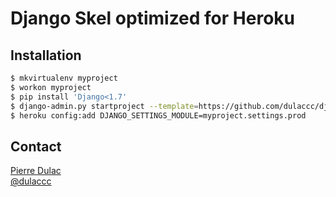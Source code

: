 # Django Skel optimized for Heroku

## Installation

```sh
$ mkvirtualenv myproject
$ workon myproject
$ pip install 'Django<1.7'
$ django-admin.py startproject --template=https://github.com/dulaccc/django-skel-custom/zipball/master --name=Makefile myproject
$ heroku config:add DJANGO_SETTINGS_MODULE=myproject.settings.prod
```

## Contact

[Pierre Dulac](http://github.com/dulaccc)  
[@dulaccc](https://twitter.com/dulaccc)
